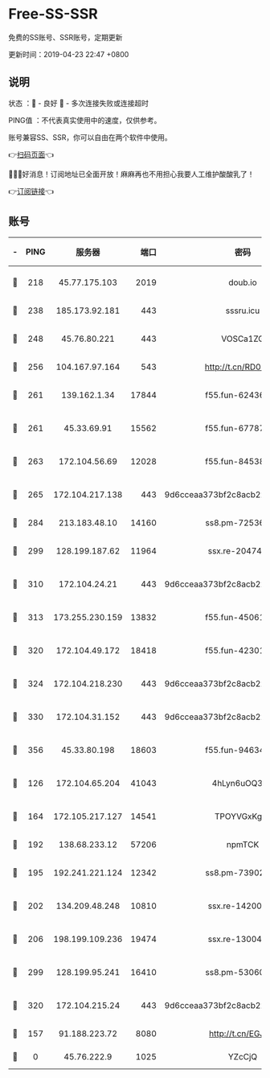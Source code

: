 # Free-SS-SSR

免费的SS账号、SSR账号，定期更新

更新时间：2019-04-23 22:47 +0800

## 说明

状态     ：🙂 - 良好 🙁 - 多次连接失败或连接超时

PING值   ：不代表真实使用中的速度，仅供参考。

账号兼容SS、SSR，你可以自由在两个软件中使用。

👉[扫码页面](https://liesauer.github.io/Free-SS-SSR/)👈

🎉🎉🎉好消息！订阅地址已全面开放！麻麻再也不用担心我要人工维护酸酸乳了！

👉[订阅链接](https://www.liesauer.net/yogurt/subscribe?ACCESS_TOKEN=DAYxR3mMaZAsaqUb)👈

## 账号

|-|PING|服务器|端口|密码|加密方式|区域|
|:----:|:----:|:-----:|-----:|:----:|:----:|:----:|
|🙂|218|45.77.175.103|2019|doub.io|aes-128-ctr|SG|
|🙂|238|185.173.92.181|443|sssru.icu|rc4-md5|RU|
|🙂|248|45.76.80.221|443|VOSCa1ZG|aes-256-cfb|DE|
|🙂|256|104.167.97.164|543|http://t.cn/RD0D7sx|rc4-md5|CA|
|🙂|261|139.162.1.34|17844|f55.fun-62436274|aes-256-cfb|SG|
|🙂|261|45.33.69.91|15562|f55.fun-67787601|aes-256-cfb|US|
|🙂|263|172.104.56.69|12028|f55.fun-84538440|aes-256-cfb|SG|
|🙂|265|172.104.217.138|443|9d6cceaa373bf2c8acb22e60b6a58be6|aes-256-cfb|US|
|🙂|284|213.183.48.10|14160|ss8.pm-72536569|rc4-md5|RU|
|🙂|299|128.199.187.62|11964|ssx.re-20474884|aes-256-cfb|SG|
|🙂|310|172.104.24.21|443|9d6cceaa373bf2c8acb22e60b6a58be6|aes-256-cfb|US|
|🙂|313|173.255.230.159|13832|f55.fun-45061463|aes-256-cfb|US|
|🙂|320|172.104.49.172|18418|f55.fun-42301611|aes-256-cfb|SG|
|🙂|324|172.104.218.230|443|9d6cceaa373bf2c8acb22e60b6a58be6|aes-256-cfb|US|
|🙂|330|172.104.31.152|443|9d6cceaa373bf2c8acb22e60b6a58be6|aes-256-cfb|US|
|🙂|356|45.33.80.198|18603|f55.fun-94634073|aes-256-cfb|US|
|🙂|126|172.104.65.204|41043|4hLyn6uOQ3hU|aes-256-cfb|JP|
|🙂|164|172.105.217.127|14541|TPOYVGxKglpi|aes-256-cfb|JP|
|🙂|192|138.68.233.12|57206|npmTCK|rc4-md5|US|
|🙂|195|192.241.221.124|12342|ss8.pm-73902144|aes-256-cfb|US|
|🙂|202|134.209.48.248|10810|ssx.re-14200963|aes-256-cfb|US|
|🙂|206|198.199.109.236|19474|ssx.re-13004881|aes-256-cfb|US|
|🙂|299|128.199.95.241|16410|ss8.pm-53060931|aes-256-cfb|SG|
|🙂|320|172.104.215.24|443|9d6cceaa373bf2c8acb22e60b6a58be6|aes-256-cfb|US|
|🙁|157|91.188.223.72|8080|http://t.cn/EGJIyrl|rc4-md5|RU|
|🙁|0|45.76.222.9|1025|YZcCjQ|rc4-md5|JP|
